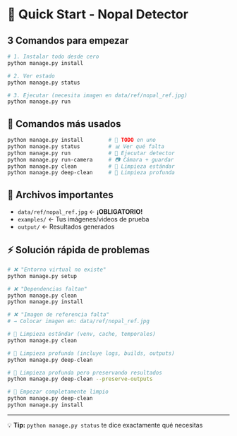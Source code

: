 # 🚀 Quick Start - Nopal Detector

## 3 Comandos para empezar

```bash
# 1. Instalar todo desde cero
python manage.py install

# 2. Ver estado
python manage.py status

# 3. Ejecutar (necesita imagen en data/ref/nopal_ref.jpg)
python manage.py run
```

## 🎯 Comandos más usados

```bash
python manage.py install        # 🎯 TODO en uno
python manage.py status         # 📊 Ver qué falta
python manage.py run            # 🚀 Ejecutar detector
python manage.py run-camera     # 📷 Cámara + guardar
python manage.py clean          # 🧹 Limpieza estándar
python manage.py deep-clean     # 🧹 Limpieza profunda
```

## 📂 Archivos importantes

- `data/ref/nopal_ref.jpg` ← **¡OBLIGATORIO!**
- `examples/` ← Tus imágenes/videos de prueba
- `output/` ← Resultados generados

## ⚡ Solución rápida de problemas

```bash
# ❌ "Entorno virtual no existe"
python manage.py setup

# ❌ "Dependencias faltan"  
python manage.py clean
python manage.py install

# ❌ "Imagen de referencia falta"
# → Colocar imagen en: data/ref/nopal_ref.jpg

# 🧹 Limpieza estándar (venv, cache, temporales)
python manage.py clean

# 🧹 Limpieza profunda (incluye logs, builds, outputs)
python manage.py deep-clean

# 💾 Limpieza profunda pero preservando resultados
python manage.py deep-clean --preserve-outputs

# 🧹 Empezar completamente limpio
python manage.py deep-clean
python manage.py install
```

---
💡 **Tip:** `python manage.py status` te dice exactamente qué necesitas